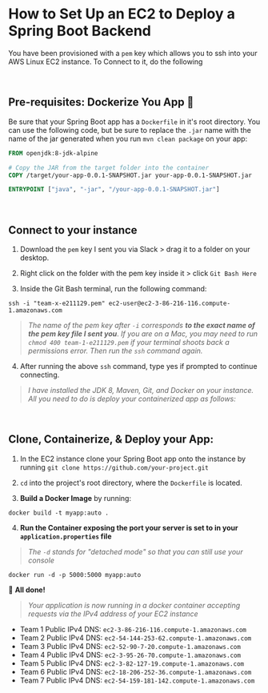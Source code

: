 # How to Set Up an EC2 to Deploy a Spring Boot Backend
You have been provisioned with a `pem` key which allows you to ssh into your AWS Linux EC2 instance. To Connect to it, do the following

<br>

## Pre-requisites: Dockerize You App :whale:
Be sure that your Spring Boot app has a `Dockerfile` in it's root directory. You can use the following code, but be sure to replace the `.jar` name with the name of the jar generated when you run `mvn clean package` on your app:

```Dockerfile
FROM openjdk:8-jdk-alpine

# Copy the JAR from the target folder into the container
COPY /target/your-app-0.0.1-SNAPSHOT.jar your-app-0.0.1-SNAPSHOT.jar 

ENTRYPOINT ["java", "-jar", "/your-app-0.0.1-SNAPSHOT.jar"]
```

<br>

## Connect to your instance
1. Download the `pem` key I sent you via Slack > drag it to a folder on your desktop.

2. Right click on the folder with the pem key inside it > click `Git Bash Here`

3. Inside the Git Bash terminal, run the following command:

```
ssh -i "team-x-e211129.pem" ec2-user@ec2-3-86-216-116.compute-1.amazonaws.com
```

> *The name of the pem key after `-i` corresponds **to the exact name of the pem key file I sent you***. *If you are on a Mac, you may need to run `chmod 400 team-1-e211129.pem` if your terminal shoots back a permissions error.  Then run the `ssh` command again.*

4. After running the above `ssh` command, type yes if prompted to continue connecting.
  
> *I have installed the JDK 8, Maven, Git, and Docker on your instance.  All you need to do is deploy your containerized app as follows:*

<br>

## Clone, Containerize, & Deploy your App:
1. In the EC2 instance clone your Spring Boot app onto the instance by running `git clone https://github.com/your-project.git`

2. `cd` into the project's root directory, where the `Dockerfile` is located.
  
3. **Build a Docker Image** by running:

```
docker build -t myapp:auto .
```

4. **Run the Container exposing the port your server is set to in your `application.properties` file**
> *The `-d` stands for "detached mode" so that you can still use your console*

```
docker run -d -p 5000:5000 myapp:auto
```

:tada: **All done!**
> *Your application is now running in a docker container accepting requests via the IPv4 address of your EC2 instance*

- Team 1 Public IPv4 DNS: `ec2-3-86-216-116.compute-1.amazonaws.com`
- Team 2 Public IPv4 DNS: `ec2-54-144-253-62.compute-1.amazonaws.com` 
- Team 3 Public IPv4 DNS: `ec2-52-90-7-20.compute-1.amazonaws.com`
- Team 4 Public IPv4 DNS: `ec2-3-95-26-70.compute-1.amazonaws.com`
- Team 5 Public IPv4 DNS: `ec2-3-82-127-19.compute-1.amazonaws.com`
- Team 6 Public IPv4 DNS: `ec2-18-206-252-36.compute-1.amazonaws.com`
- Team 7 Public IPv4 DNS: `ec2-54-159-181-142.compute-1.amazonaws.com`

